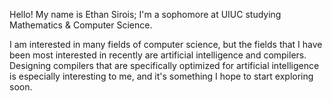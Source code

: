 Hello! My name is Ethan Sirois; I'm a sophomore at UIUC studying Mathematics & Computer Science. 

I am interested in many fields of computer science, but the fields that I have been most interested in recently are artificial intelligence and compilers. Designing compilers that are specifically optimized for artificial intelligence is especially interesting to me, and it's something I hope to start exploring soon.
